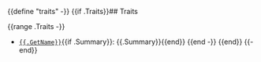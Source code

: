 {{define "traits" -}}
{{if .Traits}}## Traits

{{range .Traits -}}
 - [`{{.GetName}}`]({{.GetName}}.md){{if .Summary}}: {{.Summary}}{{end}}
{{end -}}
{{end}}
{{- end}}